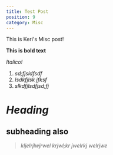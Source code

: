 ```yaml
---
title: Test Post
position: 9
category: Misc
---
```

This is Keri's Misc post!

**This is bold text**

*Italico!*



1. *sd;fjsldfsdf*
2. *lsdkfjlsk jfksf*
3. *slkdfjlsdfjsd;fj*



# *Heading*

## subheading also

> *kljelrjlwjrwel krjwl;kr jwelrkj welrjwe*
>
>